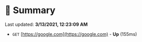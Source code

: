 # 📖 Summary
Last updated: **3/13/2021, 12:23:09 AM**

- `GET` [https://google.com](https://google.com) - **Up** (155ms)
